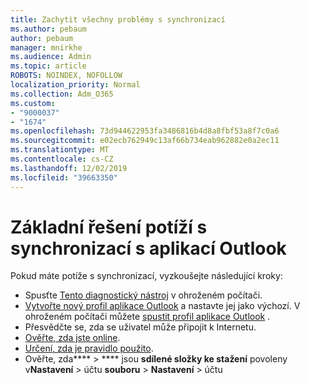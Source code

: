 ```yaml
---
title: Zachytit všechny problémy s synchronizací
ms.author: pebaum
author: pebaum
manager: mnirkhe
ms.audience: Admin
ms.topic: article
ROBOTS: NOINDEX, NOFOLLOW
localization_priority: Normal
ms.collection: Adm_O365
ms.custom:
- "9000037"
- "1674"
ms.openlocfilehash: 73d944622953fa3486816b4d8a8fbf53a8f7c0a6
ms.sourcegitcommit: e02ecb762949c13af66b734eab962882e0a2ec11
ms.translationtype: MT
ms.contentlocale: cs-CZ
ms.lasthandoff: 12/02/2019
ms.locfileid: "39663350"
---
```

# <a name="basic-outlook-sync-troubleshooting"></a>Základní řešení potíží s synchronizací s aplikací Outlook

Pokud máte potíže s synchronizací, vyzkoušejte následující kroky:

- Spusťte [Tento diagnostický nástroj](https://aka.ms/sara-outlooksendreceive) v ohroženém počítači.
- [Vytvořte nový profil aplikace Outlook](https://support.office.com/article/f544c1ba-3352-4b3b-be0b-8d42a540459d) a nastavte jej jako výchozí. V ohroženém počítači můžete [spustit profil aplikace Outlook](https://aka.ms/SaRA-OutlookSetupProfile) .
- Přesvědčte se, zda se uživatel může připojit k Internetu. 
- [Ověřte, zda jste online](https://support.office.com/article/2460e4a8-16c7-47fc-b204-b1549275aac9).
- [Určení, zda je pravidlo použito](https://support.office.com/article/C24F5DEA-9465-4DF4-AD17-A50704D66C59).
- Ověřte, zda**** > **** jsou **sdílené složky ke stažení** povoleny v**Nastavení** > účtu **souboru** > **Nastavení** > účtu
